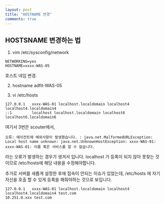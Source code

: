 ```yaml
---
layout: post
title: "HOSTNAME 변경"
comments: true
---
```


HOSTSNAME 변경하는 법
---

1. vim /etc/sysconfig/network

```
NETWORKING=yes
HOSTNAME=xxxx-WAS-05
```

호스트 네임 변경.

2. hostname adfit-WAS-05

3. vi /etc/hosts
```
127.0.0.1   xxxx-WAS-01 localhost.localdomain localhost4 localhost4.localdomain4
::1         localhost localhost.localdomain localhost6 localhost6.localdomain6
```

여기서 3번은 scouter에서,

```
오류: 에이전트에 예외사항이 발생했습니다. : java.net.MalformedURLException: Local host name unknown: java.net.UnknownHostException: xxxx-WAS-01: xxxx-WAS-01: 이름 혹은 서비스를 알 수 없습니다.
```
라는 오류가 발생하는 경우가 생겨서 입니다.
localhost 가 등록이 되지 않아 못찾는 것이므로 /etc/hosts에 해당 내용을 수정해야합니다.

추가로 서버를 새롭게 설정한 후에 접속이 안되는 이슈가 있었는데,
/etc/hosts 에 자기 자신을 호출 할 수 있게 등록을 해줘야하는 것으로 보입니다.

```
127.0.0.1   xxxx-WAS-01 localhost.localdomain localhost4 localhost4.localdomain4 test.com
10.251.0.xxx test.com
```
